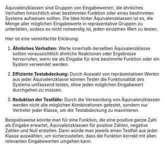 Äquivalenzklassen sind Gruppen von Eingabewerten, die ähnliches Verhalten hinsichtlich einer bestimmten Funktion oder eines bestimmten Systems aufweisen sollten. Die Idee hinter Äquivalenzklassen ist es, die Menge aller möglichen Eingabewerte in repräsentative Gruppen zu unterteilen, sodass es nicht notwendig ist, jeden einzelnen Wert zu testen.

Hier ist eine vereinfachte Erklärung:

1. **Ähnliches Verhalten:** Werte innerhalb derselben Äquivalenzklasse sollten voraussichtlich ähnliche Reaktionen oder Ergebnisse hervorrufen, wenn sie als Eingabe für eine bestimmte Funktion oder ein System verwendet werden.

2. **Effiziente Testabdeckung:** Durch Auswahl von repräsentativen Werten aus jeder Äquivalenzklasse können Tester die Funktionalität des Systems umfassend testen, ohne jeden möglichen Eingabewert durchgehen zu müssen.

3. **Reduktion der Testfälle:** Durch die Verwendung von Äquivalenzklassen werden nicht alle möglichen Kombinationen getestet, sondern nur Vertreter jeder Klasse, um die Testabdeckung zu maximieren.

Beispielsweise könnte man für eine Funktion, die eine positive ganze Zahl als Eingabe erwartet, Äquivalenzklassen für positive Zahlen, negative Zahlen und Null erstellen. Dann würde man jeweils einen Testfall aus jeder Klasse auswählen, um sicherzustellen, dass die Funktion korrekt mit allen relevanten Eingabewerten umgehen kann.